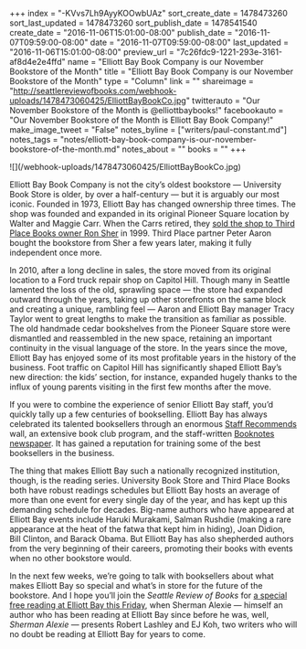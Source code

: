 +++
index = "-KVvs7Lh9AyyKOOwbUAz"
sort_create_date = 1478473260
sort_last_updated = 1478473260
sort_publish_date = 1478541540
create_date = "2016-11-06T15:01:00-08:00"
publish_date = "2016-11-07T09:59:00-08:00"
date = "2016-11-07T09:59:00-08:00"
last_updated = "2016-11-06T15:01:00-08:00"
preview_url = "7c26fdc9-1221-293e-3161-af8d4e2e4ffd"
name = "Elliott Bay Book Company is our November Bookstore of the Month"
title = "Elliott Bay Book Company is our November Bookstore of the Month"
type = "Column"
link = ""
shareimage = "http://seattlereviewofbooks.com/webhook-uploads/1478473060425/ElliottBayBookCo.jpg"
twitterauto = "Our November Bookstore of the Month is @elliottbaybooks!"
facebookauto = "Our November Bookstore of the Month is Elliott Bay Book Company!"
make_image_tweet = "False"
notes_byline = ["writers/paul-constant.md"]
notes_tags = "notes/elliott-bay-book-company-is-our-november-bookstore-of-the-month.md"
notes_about = ""
books = ""
+++
<p class="image">![](/webhook-uploads/1478473060425/ElliottBayBookCo.jpg)</p>

Elliott Bay Book Company is not the city’s oldest bookstore — University Book Store is older, by over a half-century — but it is arguably our most iconic. Founded in 1973, Elliott Bay has changed ownership three times. The shop was founded and expanded in its original Pioneer Square location by Walter and Maggie Carr. When the Carrs retired, they [sold the shop to Third Place Books owner Ron Sher]( http://www.prnewswire.com/news-releases/third-place-company-acquires-elliott-bay-book-company-74997292.html) in 1999. Third Place partner Peter Aaron bought the bookstore from Sher a few years later, making it fully independent once more. 

In 2010, after a long decline in sales, the store moved from its original location to a Ford truck repair shop on Capitol Hill. Though many in Seattle lamented the loss of the old, sprawling space — the store had expanded outward through the years, taking up other storefronts on the same block and creating a unique, rambling feel — Aaron and Elliott Bay manager Tracy Taylor went to great lengths to make the transition as familiar as possible. The old handmade cedar bookshelves from the Pioneer Square store were dismantled and reassembled in the new space, retaining an important continuity in the visual language of the store. In the years since the move, Elliott Bay has enjoyed some of its most profitable years in the history of the business. Foot traffic on Capitol Hill has significantly shaped Elliott Bay’s new direction: the kids’ section, for instance, expanded hugely thanks to the influx of young parents visiting in the first few months after the move.

If you were to combine the experience of senior Elliott Bay staff, you’d quickly tally up a few centuries of bookselling. Elliott Bay has always celebrated its talented booksellers through an enormous [Staff Recommends](http://www.elliottbaybook.com/staffrecs) wall, an extensive book club program, and the staff-written [Booknotes newspaper](http://www.elliottbaybook.com/booknotes-fall-2016). It has gained a reputation for training some of the best booksellers in the business. 

The thing that makes Elliott Bay such a nationally recognized institution, though, is the reading series. University Book Store and Third Place Books both have robust readings schedules but Elliott Bay hosts an average of more than one event for every single day of the year, and has kept up this demanding schedule for decades. Big-name authors who have appeared at Elliott Bay events include Haruki Murakami, Salman Rushdie (making a rare appearance at the heat of the fatwa that kept him in hiding), Joan Didion, Bill Clinton, and Barack Obama. But Elliott Bay has also shepherded authors from the very beginning of their careers, promoting their books with events when no other bookstore would.

In the next few weeks, we’re going to talk with booksellers about what makes Elliott Bay so special and what’s in store for the future of the bookstore. And I hope you’ll join the *Seattle Review of Books* for [a special free reading at Elliott Bay this Friday]( https://www.facebook.com/events/1809411712677009/), when Sherman Alexie — himself an author who has been reading at Elliott Bay since before he was, well, *Sherman Alexie* — presents Robert Lashley and EJ Koh, two writers who will no doubt be reading at Elliott Bay for years to come.
